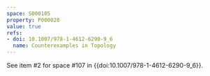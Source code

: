 ```yaml
---
space: S000105
property: P000028
value: true
refs:
- doi: 10.1007/978-1-4612-6290-9_6
  name: Counterexamples in Topology
---
```


See item #2 for space #107 in {{doi:10.1007/978-1-4612-6290-9_6}}.
